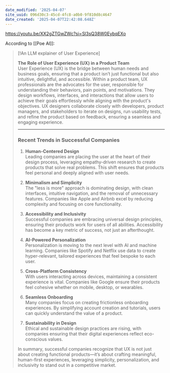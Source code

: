 ```yaml
---
date_modified: '2025-04-07'
site_uuid: 096d30c3-45cd-4fc8-a0b0-9f810d8c4647
date_created: '2025-04-07T22:42:08.648Z'
---
```




https://youtu.be/XX2gZTGwZWc?si=Sl3sQ38W0EybqEXo

According to [[Poe AI]]:

> [!An LLM explainer of User Experience]
> 
> **The Role of User Experience (UX) in a Product Team**  
> User Experience (UX) is the bridge between human needs and business goals, ensuring that a product isn’t just functional but also intuitive, delightful, and accessible. Within a product team, UX professionals are the advocates for the user, responsible for understanding their behaviors, pain points, and motivations. They design workflows, interfaces, and interactions that allow users to achieve their goals effortlessly while aligning with the product's objectives. UX designers collaborate closely with developers, product managers, and stakeholders to iterate on designs, run usability tests, and refine the product based on feedback, ensuring a seamless and engaging experience.
> 
> ---
> 
> ### **Recent Trends in Successful Companies**
> 
> 1. **Human-Centered Design**  
>     Leading companies are placing the user at the heart of their design process, leveraging empathy-driven research to create products that solve real problems. This shift ensures that products feel personal and deeply aligned with user needs.
>     
> 2. **Minimalism and Simplicity**  
>     The "less is more" approach is dominating design, with clean interfaces, intuitive navigation, and the removal of unnecessary features. Companies like Apple and Airbnb excel by reducing complexity and focusing on core functionality.
>     
> 3. **Accessibility and Inclusivity**  
>     Successful companies are embracing universal design principles, ensuring their products work for users of all abilities. Accessibility has become a key metric of success, not just an afterthought.
>     
> 4. **AI-Powered Personalization**  
>     Personalization is moving to the next level with AI and machine learning. Companies like Spotify and Netflix use data to create hyper-relevant, tailored experiences that feel bespoke to each user.
>     
> 5. **Cross-Platform Consistency**  
>     With users interacting across devices, maintaining a consistent experience is vital. Companies like Google ensure their products feel cohesive whether on mobile, desktop, or wearables.
>     
> 6. **Seamless Onboarding**  
>     Many companies focus on creating frictionless onboarding experiences. By simplifying account creation and tutorials, users can quickly understand the value of a product.
>     
> 7. **Sustainability in Design**  
>     Ethical and sustainable design practices are rising, with companies ensuring that their digital experiences reflect eco-conscious values.
>     
> 
> In summary, successful companies recognize that UX is not just about creating functional products—it’s about crafting meaningful, human-first experiences, leveraging simplicity, personalization, and inclusivity to stand out in a competitive market.